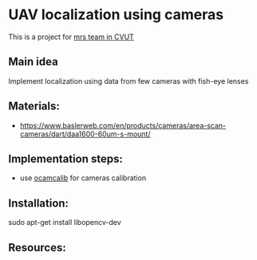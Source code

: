 # UAV localization using cameras

This is a project for [mrs team in CVUT](http://mrs.felk.cvut.cz/)

## Main idea
Implement localization using data from few cameras with fish-eye lenses

## Materials:
- https://www.baslerweb.com/en/products/cameras/area-scan-cameras/dart/daa1600-60um-s-mount/


## Implementation steps:
- use [ocamcalib](https://sites.google.com/site/scarabotix/ocamcalib-omnidirectional-camera-calibration-toolbox-for-matlab) for cameras calibration

## Installation:

sudo apt-get install libopencv-dev

## Resources:


